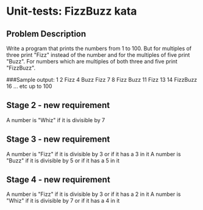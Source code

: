 # Unit-tests: FizzBuzz kata

## Problem Description

Write a program that prints the numbers from 1 to 100. But for multiples of three print "Fizz" instead of the number and for the multiples of five print "Buzz". For numbers which are multiples of both three and five print "FizzBuzz".

###Sample output:
1
2
Fizz
4
Buzz
Fizz
7
8
Fizz
Buzz
11
Fizz
13
14
FizzBuzz
16
... etc up to 100

## Stage 2 - new requirement
A number is "Whiz" if it is divisible by 7

## Stage 3 - new requirement
A number is "Fizz" if it is divisible by 3 or if it has a 3 in it
A number is "Buzz" if it is divisible by 5 or if it has a 5 in it

## Stage 4 - new requirement
A number is "Fizz" if it is divisible by 3 or if it has a 2 in it
A number is "Whiz" if it is divisible by 7 or if it has a 4 in it
